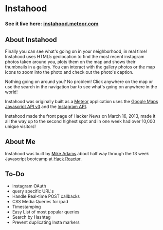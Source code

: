 # Instahood

### See it live here: [instahood.meteor.com](http://instahood.meteor.com)

## About Instahood

Finally you can see what's going on in your neighborhood, in real time!  Instahood uses HTML5 geolocation to 
find the most recent instagram photos taken around you, plots them on the map and shows their thumbnails
in a gallery.  You can interact with the gallery photos or the map icons to zoom into the photo and check
out the photo's caption.

Nothing going on around you?  No problem!  Click anywhere on the map or use the search in the navigation
bar to see what's going on anywhere in the world!

Instahood was originally built as a [Meteor](http://meteor.com/) application uses the 
[Google Maps Javascript API v3](https://developers.google.com/maps/documentation/javascript/) and the 
[Instagram API](http://http://instagram.com/developer/).  

Instahood made the front page of Hacker News on March 16, 2013, made it all the way up to the second 
highest spot and in one week had over 10,000 unique visitors!

## About Me

Instahood was built by [Mike Adams](http://mikeincode.com) about half way through the 13 week Javascript
bootcamp at [Hack Reactor](http://hackreactor.com).

## To-Do

* Instagram OAuth
* query specific URL's
* Handle Real-time POST callbacks
* CSS Media Queries for ipad
* Timestamping
* Easy List of most popular queries
* Search by Hashtag
* Prevent duplicating Insta markers
